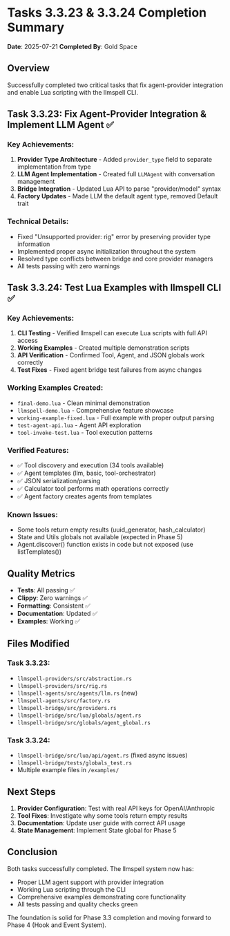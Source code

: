 # Tasks 3.3.23 & 3.3.24 Completion Summary

**Date**: 2025-07-21
**Completed By**: Gold Space

## Overview

Successfully completed two critical tasks that fix agent-provider integration and enable Lua scripting with the llmspell CLI.

## Task 3.3.23: Fix Agent-Provider Integration & Implement LLM Agent ✅

### Key Achievements:
1. **Provider Type Architecture** - Added `provider_type` field to separate implementation from type
2. **LLM Agent Implementation** - Created full `LLMAgent` with conversation management
3. **Bridge Integration** - Updated Lua API to parse "provider/model" syntax
4. **Factory Updates** - Made LLM the default agent type, removed Default trait

### Technical Details:
- Fixed "Unsupported provider: rig" error by preserving provider type information
- Implemented proper async initialization throughout the system
- Resolved type conflicts between bridge and core provider managers
- All tests passing with zero warnings

## Task 3.3.24: Test Lua Examples with llmspell CLI ✅

### Key Achievements:
1. **CLI Testing** - Verified llmspell can execute Lua scripts with full API access
2. **Working Examples** - Created multiple demonstration scripts
3. **API Verification** - Confirmed Tool, Agent, and JSON globals work correctly
4. **Test Fixes** - Fixed agent bridge test failures from async changes

### Working Examples Created:
- `final-demo.lua` - Clean minimal demonstration
- `llmspell-demo.lua` - Comprehensive feature showcase
- `working-example-fixed.lua` - Full example with proper output parsing
- `test-agent-api.lua` - Agent API exploration
- `tool-invoke-test.lua` - Tool execution patterns

### Verified Features:
- ✅ Tool discovery and execution (34 tools available)
- ✅ Agent templates (llm, basic, tool-orchestrator)
- ✅ JSON serialization/parsing
- ✅ Calculator tool performs math operations correctly
- ✅ Agent factory creates agents from templates

### Known Issues:
- Some tools return empty results (uuid_generator, hash_calculator)
- State and Utils globals not available (expected in Phase 5)
- Agent.discover() function exists in code but not exposed (use listTemplates())

## Quality Metrics

- **Tests**: All passing ✅
- **Clippy**: Zero warnings ✅
- **Formatting**: Consistent ✅
- **Documentation**: Updated ✅
- **Examples**: Working ✅

## Files Modified

### Task 3.3.23:
- `llmspell-providers/src/abstraction.rs`
- `llmspell-providers/src/rig.rs`
- `llmspell-agents/src/agents/llm.rs` (new)
- `llmspell-agents/src/factory.rs`
- `llmspell-bridge/src/providers.rs`
- `llmspell-bridge/src/lua/globals/agent.rs`
- `llmspell-bridge/src/globals/agent_global.rs`

### Task 3.3.24:
- `llmspell-bridge/src/lua/api/agent.rs` (fixed async issues)
- `llmspell-bridge/tests/globals_test.rs`
- Multiple example files in `/examples/`

## Next Steps

1. **Provider Configuration**: Test with real API keys for OpenAI/Anthropic
2. **Tool Fixes**: Investigate why some tools return empty results
3. **Documentation**: Update user guide with correct API usage
4. **State Management**: Implement State global for Phase 5

## Conclusion

Both tasks successfully completed. The llmspell system now has:
- Proper LLM agent support with provider integration
- Working Lua scripting through the CLI
- Comprehensive examples demonstrating core functionality
- All tests passing and quality checks green

The foundation is solid for Phase 3.3 completion and moving forward to Phase 4 (Hook and Event System).